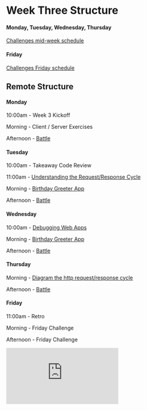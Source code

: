# Week Three Structure

#### Monday, Tuesday, Wednesday, Thursday

[Challenges mid-week schedule](./challenges_mid_week_schedule.md)

#### Friday

[Challenges Friday schedule](./challenges_friday_schedule.md)

## Remote Structure

#### Monday
10:00am - Week 3 Kickoff

Morning - Client / Server Exercises

Afternoon - [Battle](../../intro_to_the_web)

#### Tuesday
10:00am - Takeaway Code Review

11:00am - [Understanding the Request/Response Cycle](https://github.com/makersacademy/skills-workshops/tree/master/week-3/process_modelling)

Morning - [Birthday Greeter App](https://diode.makersacademy.com/students/alicelieutier/projects/439)

Afternoon - [Battle](../../intro_to_the_web)

#### Wednesday
10:00am - [Debugging Web Apps](https://github.com/makersacademy/skills-workshops/tree/master/week-3/debugging_2)

Morning - [Birthday Greeter App](https://diode.makersacademy.com/students/alicelieutier/projects/439)

Afternoon - [Battle](../../intro_to_the_web)

#### Thursday
Morning - [Diagram the http request/response cycle](https://diode.makersacademy.com/students/alicelieutier/projects/415)

Afternoon - [Battle](../../intro_to_the_web)

#### Friday
11:00am - Retro

Morning - Friday Challenge

Afternoon - Friday Challenge


![Tracking pixel](https://githubanalytics.herokuapp.com/course/sequence/apprenticeship/week03.md)
